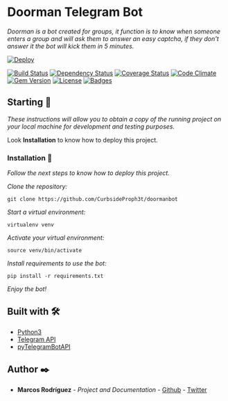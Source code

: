 # Doorman Telegram Bot

_Doorman is a bot created for groups, it function is to know when someone enters a group and will ask them to answer an easy captcha, if they don't answer it the bot will kick them in 5 minutes._


[![Deploy](https://www.herokucdn.com/deploy/button.svg)](https://heroku.com/deploy?template=https://github.com/reejit/doormanbot)

[![Build Status](https://travis-ci.org/doge/wow.svg)](https://travis-ci.org/doge/wow)
[![Dependency Status](http://img.shields.io/gemnasium/doge/wow.svg)](https://gemnasium.com/doge/wow)
[![Coverage Status](http://img.shields.io/coveralls/doge/wow.svg)](https://coveralls.io/r/doge/wow)
[![Code Climate](http://img.shields.io/codeclimate/github/doge/wow.svg)](https://codeclimate.com/github/doge/wow)
[![Gem Version](http://img.shields.io/gem/v/suchgem.svg)](https://rubygems.org/gems/suchgem)
[![License](http://img.shields.io/:license-mit-blue.svg)](http://doge.mit-license.org)
[![Badges](http://img.shields.io/:badges-7/7-ff6799.svg)](https://github.com/badges/badgerbadgerbadger)

## Starting 🚀

_These instructions will allow you to obtain a copy of the running project on your local machine for development and testing purposes._

Look **Installation** to know how to deploy this project.

### Installation 🔧

_Follow the next steps to know how to deploy this project._

_Clone the repository:_

```
git clone https://github.com/CurbsideProph3t/doormanbot
```

_Start a virtual environment:_

```
virtualenv venv
```

_Activate your virtual environment:_

```
source venv/bin/activate
```

_Install requirements to use the bot:_

```
pip install -r requirements.txt
```

_Enjoy the bot!_

## Built with 🛠️

* [Python3](https://www.python.org/download/releases/3.0/)
* [Telegram API](https://core.telegram.org/)
* [pyTelegramBotAPI](https://github.com/eternnoir/pyTelegramBotAPI)


## Author ✒️

* **Marcos Rodríguez** - *Project and Documentation* - [Github](https://github.com/CurbsideProph3t) - [Twitter](https://github.com/mark_doblefilo)
